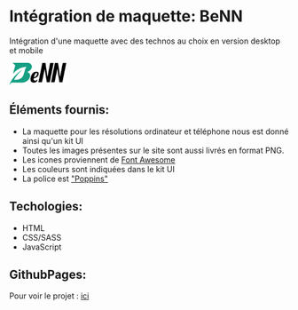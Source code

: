 # Intégration de maquette: BeNN

Intégration d'une maquette avec des technos au choix en version desktop et mobile

![maquette BeNN](./img/Logo_BeNN_Noir_Vert_d-1.png)

## Éléments fournis:
- La maquette pour les résolutions ordinateur et téléphone nous est donné ainsi qu'un kit UI
- Toutes les images présentes sur le site sont aussi livrés en format PNG.
- Les icones proviennent de [Font Awesome](https://fontawesome.com/)
- Les couleurs sont indiquées dans le kit UI
- La police est ["Poppins"](https://fonts.google.com/specimen/Poppins)

## Techologies:
- HTML
- CSS/SASS
- JavaScript

## GithubPages:

Pour voir le projet : [ici](https://cynthiacrn.github.io/integration_maquette_test/)

